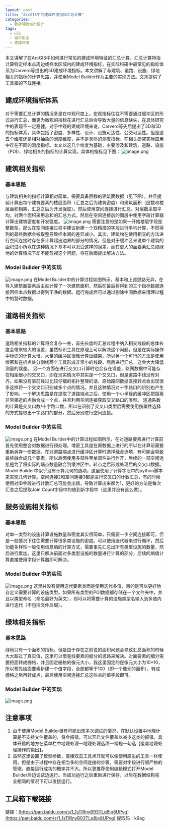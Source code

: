 ```yaml
---
layout: post
title: "ArcGIS中的建成环境指标汇总计算"
categories:
  - 数字辅助城市设计
tags:
  - GIS
  - 城市形态
  - 建成环境
---
```

本文讲解了在ArcGIS中如何进行常见的建成环境特征的汇总计算，汇总计算特指计算特定样本点周边或样本区域内的建成环境指标，在实际科研中最常见的指标体系为Carvero等提出的5D建成环境指标。本文讲解了与建筑、道路、设施、绿地相关的指标的计算思路，并使用Model Builder作为主要的实现方法。文末提供了工具箱的下载连接。

## 建成环境指标体系
对于需要汇总计算的情况多是在中观尺度上，宏观指标往往不需要通过缓冲区的形式进行汇总，而更为微观的指标在进行汇总后会导致大量的信息缺失，在具体研究中的表现不一定稳健。对于中观的建成环境来说，Carvero等先后提出了3D和5D的指标体系，具体包括了密度、多样性、设计、设施可达性、公交可达性。但是这五个维度还是相对抽象的测度维度，并不是具体的测度指标，在相关研究实际应用中存在不同的测度指标。本文以这几个维度为基础，主要涉及和建筑、道路、设施（POI）、绿地相关的指标的计算实现。具体的指标见下图：
![image.png](https://cdn.nlark.com/yuque/0/2021/png/22405881/1634709917459-6b1d2e28-3daf-4dd8-bef4-dcb106e138d7.png#clientId=u99ac678b-d29d-4&from=paste&height=390&id=u01882a35&margin=%5Bobject%20Object%5D&name=image.png&originHeight=520&originWidth=832&originalType=binary&ratio=1&size=34145&status=done&style=none&taskId=ua12815bb-92a7-4eac-aa33-266be279f65&width=624)
## 建筑相关指标
### 基本思路
与建筑相关的指标计算相对简单，需要具备层数的建筑面数据（见下图），并且提前计算出每个建筑要素的楼层面积（汇总之后为建筑密度）和建筑面积（层数和楼层面积相乘，汇总之后为开发强度）。然后使用空间连接进行汇总，对层数采取平均，对两个面积采用总和的汇总方式。然后在空间连接后的图层中使用字段计算器计算出建筑密度和开发强度。
![image.png](https://cdn.nlark.com/yuque/0/2021/png/22405881/1634710313395-ba8ed96f-2ab3-4a3f-b7df-15ebb37ed46b.png#clientId=u99ac678b-d29d-4&from=paste&height=336&id=u8eae2e47&margin=%5Bobject%20Object%5D&name=image.png&originHeight=336&originWidth=724&originalType=binary&ratio=1&size=31922&status=done&style=none&taskId=u4e424c93-8779-493f-910d-c3bcbbbde90&width=724)
需要注意的是如果一开始楼层字段是整数型，那么在空间连接过程中建议新建一个双精度的字段进行平均计算，不然得到的最终数据会被取整导致样本间的差异减小。其次，建筑物在使用相交的方法进行空间连接时存在多计算超出边界的部分的情况，但是对于缓冲区来说单个建筑的面积过小所以在这种情况下基本可以忍受这样的误差，而在更大的面要素汇总如绿地的计算情况下却不能忽视这个问题，将在后面提出解决方法。
### Model Builder 中的实现
![image.png](https://cdn.nlark.com/yuque/0/2021/png/22405881/1634710813614-1305dd49-cfa7-453c-903c-151ace3622fd.png#clientId=u99ac678b-d29d-4&from=paste&height=393&id=u2f23901c&margin=%5Bobject%20Object%5D&name=image.png&originHeight=785&originWidth=1871&originalType=binary&ratio=1&size=86931&status=done&style=none&taskId=u72368871-bb84-431d-8853-5b9f28686d6&width=936)
在Model Builder中的计算过程如图所示，基本和上述思路无异，在导入建筑面要素后主动计算了一次建筑面积，然后在最后将得到的三个指标数据连接回样本点数据以得到干净的数据。运行完成后可以通过删除中间数据来清理过程中的暂时数据。
## 道路相关指标
### 基本思路
道路相关指标的计算将会复杂一些，首先长度的汇总过程中纳入相交线段的总体长度会带来较大的误差，虽然标识工具在原理上可以解决这个问题，但是在实际操作中标识的计算太慢，大量的缓冲区很难计算出结果，所以另一个可行的方法是使用增密和在折点处分割线两个工具形成非常小的线段，然后进行汇总，这会大大降低测量的误差。
另一个方面在进行交叉口计算时也会存在误差，路网数据中可能存在相距很小的交叉口，即在现实情况中其实是一个交叉口，但是道路中线没有对齐。如果没有事前经过比较仔细的拓扑整理的话，原始路网数据直接转点会出现很多这样将一个交叉口识别成多个点的情况。并且这种情况对十字路口的识别也产生了影响。一个解决思路是在提取了道路端点之后，使用一个小半径的缓冲区把距离非常相近的点融合成一个点，并且利用空间连接获取交叉路口的类型。
连通系数的计算是交叉口数/十字路口数，所以在识别了交叉口类型后需要使用按属性选择的方式提取出十字路口的部分，然后分别进行空间连接。
### Model Builder 中的实现
![image.png](https://cdn.nlark.com/yuque/0/2021/png/22405881/1634713298427-908e7b33-e966-4f93-b39f-7554767141a2.png#clientId=u99ac678b-d29d-4&from=paste&height=715&id=u3316abd0&margin=%5Bobject%20Object%5D&name=image.png&originHeight=715&originWidth=1885&originalType=binary&ratio=1&size=102072&status=done&style=none&taskId=u7aa3d4bd-d94b-43c1-b806-4c34467e9d3&width=1885)
在Model Builder中的计算过程如图所示，在对道路要素进行计算前首先使用整合对数据进行预处理。增密工具是在原数据上进行的所以在计算前需要重新另存一份数据。在对道路端点进行缓冲区计算时选择融合选项，有可能会导致最终融合成几个要素，所以后面使用多部件至单部件进行炸开，后续的一部空间连接是为了将实际的端点数量融合到缓冲区中，转点之后形成处理后的交叉口数据。Model Builder中似乎没有计算几何的选项，这里使用了计算字段中的python脚本来实现几何计算。空间连接2和空间连接3都是进行交叉口的计数汇总，有的时候使用对ID字段进行计数汇总可能会出错，导致计算出来都为1，更好的方法是每次汇总之后提取Join Count字段中的值到新字段中（这里并没有这么做）。
## 服务设施相关指标
### 基本思路
对单一类型的设施计算设施数量和密度其实很简单，只需要一步空间连接即可，但是一般情况下往往需要计算很多类设施的密度。可以使用迭代器来进行循环，然后功能多样性一般使用信息熵的计算方式，需要事先汇总出所有类型设施的数量，然后进行累加。这里只解决前面对多类型设施的数量进行计算的部分，后续的熵值计算直接使用字段计算器即可解决。
### Model Builder 中的实现
![image.png](https://cdn.nlark.com/yuque/0/2021/png/22405881/1634714303555-cde88088-ffad-4345-9ed5-931792e3f8a4.png#clientId=u99ac678b-d29d-4&from=paste&height=439&id=u8858f38e&margin=%5Bobject%20Object%5D&name=image.png&originHeight=877&originWidth=1710&originalType=binary&ratio=1&size=71842&status=done&style=none&taskId=u4dbf7ec6-b47c-4b31-acd9-724d2b97c66&width=855)
这里并没有使用迭代要素类而是使用迭代多值，目的是可以更好地自定义需要计算的设施类型。如果所有类型的POI数据都存储在一个文件夹中，并且以类型命名（命名最好为英文），则可以将需要计算的设施类型名输入到多值内进行迭代（不包括文件后缀）。
## 绿地相关指标
### 基本思路
绿地只有一个面积的指标，但是由于存在之前说的面积问题会导致汇总面积的时候大大超过了真实值，这里可以借鉴线要素的细分的思路来解决。对面要素的细分需要把面转成栅格，并且固定栅格的像元大小，我这里固定的是像元大小为10*10，所以预先给面要素新建一个值字段，全部都等于100（即一个像元的面积）。转成栅格之后再转成点，最后使用空间连接汇总这些点的值字段即可。
### Model Builder 中的实现
![image.png](https://cdn.nlark.com/yuque/0/2021/png/22405881/1634714019740-93d59f5d-c9c1-495f-b5a3-0a80686f846b.png#clientId=u99ac678b-d29d-4&from=paste&height=417&id=ud787e30e&margin=%5Bobject%20Object%5D&name=image.png&originHeight=834&originWidth=1868&originalType=binary&ratio=1&size=77082&status=done&style=none&taskId=ue9b02827-54f1-4058-be3f-0b99708d000&width=934)
## 注意事项

1. 由于使用Model Builder极有可能出现多次调试的情况，在默认设置中地理计算是不支持文件覆盖的，将会报错，可以开启文件覆盖以减少这类的报错。具体开启的地方在菜单栏中地理处理—地理处理选项—常规—勾选【覆盖地理处理操作的输出】。
1. 虽然这里设置了模型参数，直接双击工具点开就可以像使用原生的工具一样使用，但是由于过程中存在相当多的空间连接的步骤，需要对字段进行很严格的管理，直接运行成功的概率并不大。所以更推荐使用编辑模式打开Model Builder后边调试边运行。当成功运行之后重新进行保存，以后在数据结构完全相同的情况下可以直接运行。
## 工具箱下载链接
链接：[https://pan.baidu.com/s/1_1sTlRnyB93TLq8jp8UPvg](https://pan.baidu.com/s/1_1sTlRnyB93TLq8jp8UPvg) 
提取码：k9ag